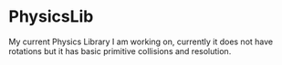 # PhysicsLib
My current Physics Library I am working on, currently it does not have rotations but it has basic primitive collisions and resolution.
